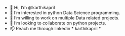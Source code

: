 - 👋 Hi, I’m @karthikapril
- 👀 I’m interested in python Data Science programming.
- 🌱 I’m willing to work on multiple Data related projects.
- 💞️ I’m looking to collaborate on python projects.
- 📫 Reach me through linkedin * karthikapril *

<!---
karthikapril/karthikapril is a ✨ special ✨ repository because its `README.md` (this file) appears on your GitHub profile.
You can click the Preview link to take a look at your changes.
--->
